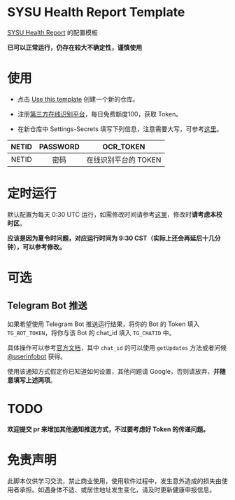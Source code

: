 # SYSU Health Report Template

[SYSU Health Report](https://github.com/marketplace/actions/sysu-health-report) 的配置模板

**已可以正常运行，仍存在较大不确定性，谨慎使用**

# 使用

- 点击 [Use this template](https://github.com/Editi0/SYSU-HealthReport-Template/generate) 创建一个新的仓库。

- 注册[第三方在线识别平台](http://fast.95man.com)，每日免费额度100，获取 Token。

- 在新仓库中 Settings-Secrets 填写下列信息，注意需要大写，可参考[这里](https://docs.github.com/en/actions/security-guides/encrypted-secrets)。

| NETID | PASSWORD | OCR_TOKEN |
| :-----: | :--------: | :---------: |
| NETID |   密码    | 在线识别平台的 TOKEN |

# 定时运行

默认配置为每天 0:30 UTC 运行，如需修改时间请参考[这里](https://docs.github.com/en/actions/learn-github-actions/events-that-trigger-workflows#scheduled-events)，修改时**请考虑本校时区**。

**应该是因为夏令时问题，对应运行时间为 9:30 CST（实际上还会再延后十几分钟），可以参考修改。**

# 可选

## Telegram Bot 推送

如果希望使用 Telegram Bot 推送运行结果，将你的 Bot 的 Token 填入 `TG_BOT_TOKEN`，将你与该 Bot 的 chat_id 填入 `TG_CHATID` 中。

具体操作可以参考[官方文档](https://core.telegram.org/bots/api#sendmessage)，其中 `chat_id` 的可以使用 `getUpdates` 方法或者问候 [@userinfobot](https://t.me/userinfobot) 获得。

使用该通知方式假定你已知道如何设置，其他问题请 Google，否则请放弃，**并随意填写上述两项**。

# TODO

**欢迎提交 pr 来增加其他通知推送方式，不过要考虑好 Token 的传递问题。**

# 免责声明

此脚本仅供学习交流，禁止商业使用，使用软件过程中，发生意外造成的损失由使用者承担。如遇身体不适、或居住地址发生变化，请及时更新健康申报信息。

